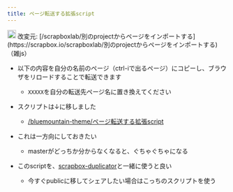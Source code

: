 ```yaml
---
title: ページ転送する拡張script
---
```


<img src='https://scrapbox.io/api/pages/blu3mo-public/public/icon' alt='public.icon' height="19.5"/>
改変元: [/scrapboxlab/別のprojectからページをインポートする](https://scrapbox.io/scrapboxlab/別のprojectからページをインポートする)
（雑js）

* 以下の内容を自分の名前のページ（ctrl-iで出るページ）にコピーし、ブラウザをリロードすることで転送できます
  
  * `XXXXX`を自分の転送先ページ名に置き換えてください
* スクリプトは↓に移しました
  
  * [/bluemountain-theme/ページ転送する拡張script](https://scrapbox.io/bluemountain-theme/ページ転送する拡張script)
* これは一方向にしておきたい
  
  * masterがどっちか分からなくなると、ぐちゃぐちゃになる
* このscriptを、[scrapbox-duplicator](scrapbox-duplicator.md)と一緒に使うと良い
  
  * 今すぐpublicに移してシェアしたい場合はこっちのスクリプトを使う
